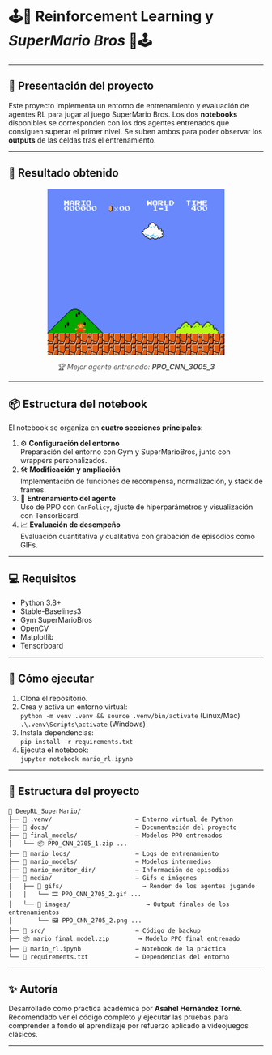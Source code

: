 
# 🕹️👾 Reinforcement Learning y *SuperMario Bros* 👾🕹️

---

## 🎯 Presentación del proyecto

Este proyecto implementa un entorno de entrenamiento y evaluación de agentes RL para jugar al juego SuperMario Bros.
Los dos **notebooks** disponibles se corresponden con los dos agentes entrenados que consiguen superar el primer nivel. 
Se suben ambos para poder observar los **outputs** de las celdas tras el entrenamiento.


---

## 🏁 Resultado obtenido

<figure style="text-align: center; margin-top: 20px;">
  <img src="./media/gifs/PPO_CNN_3005_3.gif" alt="Mejor entrenamiento logrado" width="350">
  <figcaption style="font-style: italic; color: #555; margin-top: 10px;">
    🏆 Mejor agente entrenado: <strong>PPO_CNN_3005_3</strong>
  </figcaption>
</figure>

---

## 📦 Estructura del notebook

El notebook se organiza en **cuatro secciones principales**:

1. ⚙️ **Configuración del entorno**  
   Preparación del entorno con Gym y SuperMarioBros, junto con wrappers personalizados.
2. 🛠️ **Modificación y ampliación**  
   Implementación de funciones de recompensa, normalización, y stack de frames.
3. 🧠 **Entrenamiento del agente**  
   Uso de PPO con `CnnPolicy`, ajuste de hiperparámetros y visualización con TensorBoard.
4. 📈 **Evaluación de desempeño**  
   Evaluación cuantitativa y cualitativa con grabación de episodios como GIFs.

---

## 💻 Requisitos

- Python 3.8+
- Stable-Baselines3
- Gym SuperMarioBros
- OpenCV
- Matplotlib
- Tensorboard

---

## 🚀 Cómo ejecutar

1. Clona el repositorio.
2. Crea y activa un entorno virtual:  
   `python -m venv .venv && source .venv/bin/activate` (Linux/Mac)  
   `.\.venv\Scripts\activate` (Windows)
3. Instala dependencias:  
   `pip install -r requirements.txt`
4. Ejecuta el notebook:  
   `jupyter notebook mario_rl.ipynb`

---

## 📂 Estructura del proyecto

```
📁 DeepRL_SuperMario/
├── 📁 .venv/                  	   → Entorno virtual de Python
├── 📁 docs/                   	   → Documentación del proyecto
├── 📁 final_models/           	   → Modelos PPO entrenados 
│   └── 📦 PPO_CNN_2705_1.zip ...
├── 📁 mario_logs/             	   → Logs de entrenamiento
├── 📁 mario_models/           	   → Modelos intermedios 
├── 📁 mario_monitor_dir/      	   → Información de episodios
├── 📁 media/                  	   → Gifs e imágenes 
│   ├── 📁 gifs/    			         → Render de los agentes jugando
│   │   └──	🎞️ PPO_CNN_2705_2.gif ...	
│   └── 📁 images/    			      → Output finales de los entrenamientos
│       └──	🖼️ PPO_CNN_2705_2.png ...
├── 📁 src/                    	   → Código de backup
├── 📦 mario_final_model.zip   	   → Modelo PPO final entrenado
├── 📓 mario_rl.ipynb           	   → Notebook de la práctica
└── 📄 requirements.txt        	   → Dependencias del entorno

```

---

## ✨ Autoría

Desarrollado como práctica académica por **Asahel Hernández Torné**. Recomendado ver el código completo y ejecutar las pruebas para comprender a fondo el aprendizaje por refuerzo aplicado a videojuegos clásicos.

---
